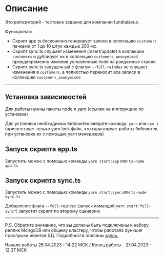 # Описание

Это репозиторий - тестовое задание для компании fundraiseup.

Функционал:

- Скрипт app.ts бесконечно генерирует записи в коллекцию `customers` пачками от 1 до 10 штук каждые 200 мс.
- Скрипт sync.ts слушает изменения (insert/update) в коллекции `customers` и дублирует их в коллекцию `customers_anonymised` преждевременно изменив условленные поля на рандомные строки
- Скрипт sync.ts запущенный с флагом `--full-reindex` не слушает изменения в `customers`, а полностью переносит все записи в коллекцию `customers_anonymised`

---

## Установка зависимостей

Для работы нужны пакеты [node](https://nodejs.org/en/download) и [yarn](https://classic.yarnpkg.com/lang/en/docs/install/#debian-stable) (ссылки на инструкцию по установке)

Для установки необходимых библиотек введите команду: `yarn` или `npm i` (присутствует только yarn.lock файл, что гарантирует работы библиотек, при установке их с помощью yarn менеджера)

## Запуск скрипта app.ts

Запустить можно с помощью команды `yarn start:app` или `ts-node app.ts`

## Запуск скрипта sync.ts

Запустить можно с помощью команды `yarn start:sync` или `ts-node sync.ts`

Добавление флага `--full-reindex` (запуск командой `yarn start:full-sync"`) запустит скрипт по второму сценарию

---

P.S. Обратите внимание, что вы должны быть подключены к набору реплик MongoDB или общему кластеру, чтобы работала функция прослушки ивентов БД. Подробности описаны [здесь.](https://mongoosejs.com/docs/change-streams.html)

Начало работы 26.04.2023 - 14:22 МСК / Конец работы - 27.04.2023 - 12:37 МСК
